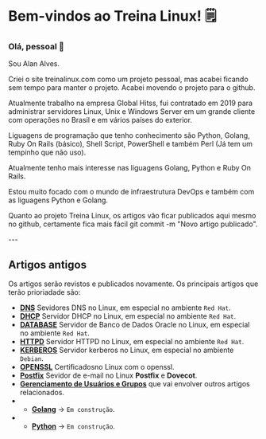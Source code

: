 # Bem-vindos ao Treina Linux! 🗒️

### Olá, pessoal 👋

Sou Alan Alves.

<p>
Criei o site 
	<a href"https://treinalinux.github.io/treinalinux/">treinalinux.com</a> como um projeto pessoal, mas acabei ficando sem tempo para manter o projeto. Acabei movendo o projeto para o github.
</p>


Atualmente trabalho na empresa Global Hitss, fui contratado em 2019 para administrar servidores Linux, Unix e Windows Server em um grande cliente com operações no Brasil e em vários países do exterior. 

<p>
Liguagens de programação que tenho conhecimento são Python, Golang, Ruby On Rails (básico), Shell Script, PowerShell e também Perl (Já tem um tempinho que não uso). 
</p>

<p>
Atualmente tenho mais interesse nas liguagens Golang, Python e Ruby On Rails.
</p>

<p>

Estou muito focado com o mundo de infraestrutura DevOps e também com as liguagens Python e Golang.

</p>

<p>

Quanto ao projeto Treina Linux, os artigos vão ficar publicados aqui mesmo no github, certamente fica mais fácil git commit -m "Novo artigo publicado".

</p>
---



## Artigos antigos

Os artigos serão revistos e publicados novamente. Os principais artigos que terão prioriadade são:

- **[DNS](https://treinalinux.github.io/treinalinux/dns)** Sevidores DNS no Linux, em especial no ambiente `Red Hat`.
- **[DHCP](https://treinalinux.github.io/treinalinux/dhcp)** Servidor DHCP no Linux, em especial no ambiente `Red Hat`.
- **[DATABASE](https://treinalinux.github.io/treinalinux/oracleex)** Servidor de Banco de Dados Oracle no Linux, em especial no ambiente `Red Hat`.
- **[HTTPD](https://treinalinux.github.io/treinalinux/httpd)** Servidor HTTPD no Linux, em especial no ambiente `Red Hat`.
- **[KERBEROS](https://treinalinux.github.io/treinalinux/kerberos)** Servidor kerberos no Linux, em especial no ambiente `Debian`.
- **[OPENSSL](https://treinalinux.github.io/treinalinux/openssl)** Certificadosno Linux com o openssl.
- **[Postfix](https://treinalinux.github.io/treinalinux/postfix)** Sevidor de e-mail no Linux **Postfix** e **Dovecot**. 
- **[Gerenciamento de Usuários e Grupos](https://treinalinux.github.io/treinalinux/Gerenciamento-de-Usuários-Grupos)** que vai envolver outros artigos relacionados.
- - **[Golang](https://treinalinux.github.io/treinalinux/)** -> `Em construção`.
- - **[Python](https://treinalinux.github.io/treinalinux)** -> `Em construção`.

